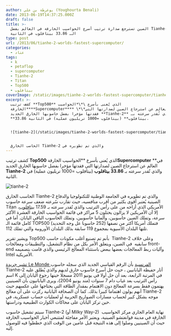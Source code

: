 ```yaml
---
author: يوغرطة بن علي (Youghourta Benali)
date: 2013-06-19T14:37:25.000Z
draft: false
title: >-
  الصين تسترجع صدارة ترتيب أسرع الحواسيب الخارقة في العالم بفضل Tianhe-2 صاحب
  الـ 33.86 بيتافلوب في الثانية
type: post
url: /2013/06/tianhe-2-worlds-fastest-supercomputer/
categories:
  - عتاد
tags:
  - k
  - petaflop
  - supercomputer
  - Tianhe-2
  - Titan
  - Top500
  - بيتافلوب
coverImage: /static/images/tianhe-2-worlds-fastest-supercomputer/tianhe-2.jpg
excerpt: >-
  كشف ترتيب **Top500** الذي يُعنى بأسرع \*\*الحواسيب
  الخارقة****Supercomputer**** \*\*في العالم عن استرجاع الصين لصدارتها التي
  فقدتها مؤخرا بفضل حاسوبها الخارق الجديد **Tianhe-2** والذي تُقدر سرعته بـ
  **33.86 بيتافلوب** (بيتافلوب =1000 تريليون عملية) في الثانية.


  ![tianhe-2](/static/images/tianhe-2-worlds-fastest-supercomputer/tianhe-2.jpg)


  الحاسب الخارق Tianhe-2 والذي تم تطويره في
---
```

كشف ترتيب **Top500** الذي يُعنى بأسرع \*\*الحواسيب الخارقة****Supercomputer**** \*\*في العالم عن استرجاع الصين لصدارتها التي فقدتها مؤخرا بفضل حاسوبها الخارق الجديد **Tianhe-2** والذي تُقدر سرعته بـ **33.86 بيتافلوب** (بيتافلوب =1000 تريليون عملية) في الثانية.

![tianhe-2](/static/images/tianhe-2-worlds-fastest-supercomputer/tianhe-2.jpg)

الحاسب الخارق Tianhe-2 والذي تم تطويره في الجامعة الوطنية للتكنولوجيا والدفاع الصينية يُعتبر أقوى بكثير من أقرب منافسيه، حيث تقارب سُرعته ضعف سرعة حاسوب Titan الأمريكي الذي أزاحه من على رأس الترتيب والذي تُقدر سرعته بـ 17.59 [بيتافلوب](http://en.wikipedia.org/wiki/FLOPS)، إلا أن الأمريكين لا يزالون يحتلون 5 مراكز في قائمة الحواسيب الخارقة العشرة الأكثر سرعة، وتملك الصين حاسوبين، وألمانيا حاسوبين، وتملك الحاسوب الباقي اليابان. أما في كامل قائمة الـ TOP500 فتملك أمريكا أكثر من نصفها (252 حاسوبا عل وجه التحديد) تلتها البلدان الآسيوية بمجموع 119 سابقة بذلك البلدان الأوروبية والتي تملك 112.

ويشير تقرير Top500 بأنم تم تصنيع أغلب مكونات حاسب  Tianhe-2 وعلى خلاف سابقيه  في الصين، ويتعلق الأمر بكل من نظام التشغيل، والتطبيقات ومعالجات front-end وآليات ربط المعالجات بعضها ببعض باستثناء المعالج الرئيسي والذي قامت بتصميمه Intel الأمريكية.

[تشير جريدة Le Monde الفرنسية](http://www.lemonde.fr/technologies/article/2013/06/18/le-plus-puissant-super-ordinateur-au-monde-est-chinois\_3431798\_651865.html) بأن الرقم القياسي الجديد الذي سجله حاسوب Tianhe-2 أثار حفيظة اليابانيين ، حيث حل أسرع حاسوب خارق لديهم والذي يُطلق عليه اسم K في المرتبة الرابعة، بعد أن حل أولا في يونيو 2011 مسجلا حينها رجوع اليابان إلى رأس الترتيب بعد غياب دام 7 سنوات (مند يونيو 2004)، ويرى اليابانيون بأن الصينيين يهتمون فقط بسرعة المعالج دون الاهتمام بمقدار الطاقة التي يحتاجها على عكسهم حيث أنهم يولون اهتماما كبيرا بذلك. كما أن الصحافة اليابانية ركزت على أن معالج Tianhe-2 موجه بشكل كبير لحساب مسارات الصواريخ الحربية أو لعمليات حساب عسكرية، في حين تركز اليابان على محاكات الكوارث الطبيعية ودراستها.

سيتم تشغيل حاسوب Tianhe-2 (أو Milky Way-2)  نهاية العام الجاري مركز الحواسيب الخارقة في مدينة قوانغتشو الصينية، ويعتبر الأمر مفاجئة لمتتبعي أخبار الحواسيب الخارقة حيث أن الصينيين وصلوا إلى هذه النتيجة قبل عامين من الوقت الذي خططوا فيه للوصول إليه.
